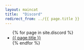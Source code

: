 ```yaml
---
layout: maincat
title:  "Discord"
redirect_from: ../{{ page.title }}
---
```


<style>
#{{ page.title }} {
display:none;
}
</style>

<ul>
{% for page in site.discord %}
<li id="{{ page.title }}"><a href="https://gitnisyl.github.io/wysc/docs{{ page.url }}">{{ page.title }}</a></li>
{% endfor %}
</ul>